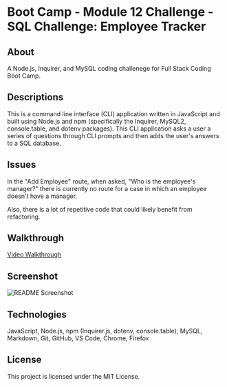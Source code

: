 # Boot Camp - Module 12 Challenge - SQL Challenge: Employee Tracker

## About

A Node.js, Inquirer, and MySQL coding challenege for Full Stack Coding Boot Camp.

## Descriptions

This is a command line interface (CLI) application written in JavaScript and built using Node.js and npm (specifically the Inquirer, MySQL2, console.table, and dotenv packages). This CLI application asks a user a series of questions through CLI prompts and then adds the user's answers to a SQL database.

## Issues

In the "Add Employee" route, when asked, "Who is the employee's manager?" there is currently no route for a case in which an employee doesn't have a manager.

Also, there is a lot of repetitive code that could likely benefit from refactoring.

## Walkthrough

[Video Walkthrough](https://drive.google.com/file/d/1er4nJWoOxL3gji6uhPqnTksLZnyaycOU/view)

## Screenshot

![README Screenshot](./assets/screenshot.gif)

## Technologies

JavaScript, Node.js, npm (Inquirer.js, dotenv, console.table), MySQL, Markdown, Git, GitHub, VS Code, Chrome, Firefox

## License

This project is licensed under the MIT License.
